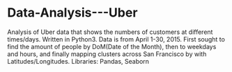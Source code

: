 # Data-Analysis---Uber
Analysis of Uber data that shows the numbers of customers at different times/days. Written in Python3. Data is from April 1-30, 2015.
First sought to find the amount of people by DoM(Date of the Month), then to weekdays and hours, and finally mapping clusters
across San Francisco by with Latitudes/Longitudes. 
Libraries: Pandas, Seaborn
